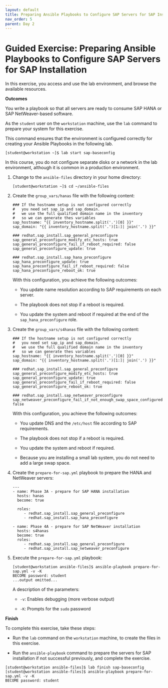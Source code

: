 ```yaml
---
layout: default
title: Preparing Ansible Playbooks to Configure SAP Servers for SAP Installation
nav_order: 5
parent: Day 2
---
```


# Guided Exercise: Preparing Ansible Playbooks to Configure SAP Servers for SAP Installation

In this exercise, you access and use the lab environment, and browse the
available resources.

**Outcomes**

You write a playbook so that all servers are ready to consume SAP HANA
or SAP NetWeaver-based software.

<!--
As the `student` user on the `workstation` machine, execute the
following commands to download the SAP software to the training
environment:

    [student@workstation ~]$ git clone https://github.com/redhat-sap/RH445-download
    [student@workstation ~] cd RH445-download
    [student@workstation RH445-download] ./download-sap-media.sh

Follow the instructions on the screen.
-->

As the `student` user on the `workstation` machine, use the `lab`
command to prepare your system for this exercise.

This command ensures that the environment is configured correctly for
creating your Ansible Playbooks in the following lab.

    [student@workstation ~]$ lab start sap-baseconfig

In this course, you do not configure separate disks or a network in the
lab environment, although it is common in a production environment.

1.  Change to the `ansible-files` directory in your home directory:

        [student@workstation ~]$ cd ~/ansible-files

2.  Create the `group_vars/hanas` file with the following content:

        ### If the hostname setup is not configured correctly
        #   you need set sap_ip and sap_domain.
        #   we use the full qualified domain name in the inventory
        #   so we can generate thes variables
        sap_hostname: "{{ inventory_hostname.split('.')[0] }}"
        sap_domain: "{{ inventory_hostname.split('.')[1:]| join('.') }}"

        ### redhat.sap_install.sap_general_preconfigure
        sap_general_preconfigure_modify_etc_hosts: true
        sap_general_preconfigure_fail_if_reboot_required: false
        sap_general_preconfigure_update: true

        ### redhat.sap_install.sap_hana_preconfigure
        sap_hana_preconfigure_update: true
        sap_hana_preconfigure_fail_if_reboot_required: false
        sap_hana_preconfigure_reboot_ok: true

    With this configuration, you achieve the following outcomes:

    - You update name resolution according to SAP requirements on each
      server.

    - The playbook does not stop if a reboot is required.

    - You update the system and reboot if required at the end of the
      `sap_hana_preconfigure` role.

3.  Create the `group_vars/s4hanas` file with the following content:

        ### If the hostname setup is not configured correctly
        #   you need set sap_ip and sap_domain.
        #   we use the full qualified domain name in the inventory
        #   so we can generate thes variables
        sap_hostname: "{{ inventory_hostname.split('.')[0] }}"
        sap_domain: "{{ inventory_hostname.split('.')[1:]| join('.') }}"

        ### redhat.sap_install.sap_general_preconfigure
        sap_general_preconfigure_modify_etc_hosts: true
        sap_general_preconfigure_update: true
        sap_general_preconfigure_fail_if_reboot_required: false
        sap_general_preconfigure_reboot_ok: true

        ### redhat.sap_install.sap_netweaver_preconfigure
        sap_netweaver_preconfigure_fail_if_not_enough_swap_space_configured: false

    With this configuration, you achieve the following outcomes:

    - You update DNS and the `/etc/host` file according to SAP
      requirements.

    - The playbook does not stop if a reboot is required.

    - You update the system and reboot if required.

    - Because you are installing a small lab system, you do not need
      to add a large swap space.

4.  Create the `prepare-for-sap.yml` playbook to prepare the HANA and
    NetWeaver servers:

        ---
        - name: Phase 3A - prepare for SAP HANA installation
          hosts: hanas
          become: true

          roles:
             - redhat.sap_install.sap_general_preconfigure
             - redhat.sap_install.sap_hana_preconfigure

        - name: Phase 4A - prepare for SAP NetWeaver installation
          hosts: s4hanas
          become: true
          roles:
             - redhat.sap_install.sap_general_preconfigure
             - redhat.sap_install.sap_netweaver_preconfigure

5.  Execute the `prepare-for-sap.yml` playbook:

        [student@workstation ansible-files]$ ansible-playbook prepare-for-sap.yml -v -K
        BECOME password: student
        ...output omitted...

    A description of the parameters:

    - `-v`: Enables debugging (more verbose output)

    - `-K`: Prompts for the `sudo` password

**Finish**

To complete this exercise, take these steps:

- Run the `lab` command on the `workstation` machine, to create the
  files in this exercise.

- Run the `ansible-playbook` command to prepare the servers for SAP
  installation if not successful previously, and complete the
  exercise.

<!-- -->

    [student@workstation ansible-files]$ lab finish sap-baseconfig
    [student@workstation ansible-files]$ ansible-playbook prepare-for-sap.yml -v -K
    BECOME password: student

